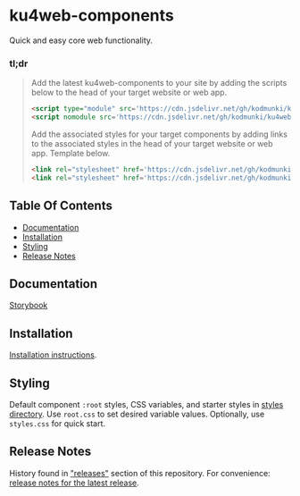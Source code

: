 # ku4web-components
Quick and easy core web functionality.

### tl;dr

> Add the latest ku4web-components to your site by adding the scripts below to the head
> of your target website or web app.
>
> ```html
> <script type="module" src='https://cdn.jsdelivr.net/gh/kodmunki/ku4web-components@latest/dist/ku4web-components.esm.js'></script>
> <script nomodule src='https://cdn.jsdelivr.net/gh/kodmunki/ku4web-components@latest/dist/ku4web-components.js'></script>
>
> ```
> 
> Add the associated styles for your target components by adding links to the associated
> styles in the head of your target website or web app. Template below.
>
> ```html
> <link rel="stylesheet" href='https://cdn.jsdelivr.net/gh/kodmunki/ku4web-components@latest/styles/[COMPONENT]/root.css' />
> <link rel="stylesheet" href='https://cdn.jsdelivr.net/gh/kodmunki/ku4web-components@latest/styles/[COMPONENT]/styles.css' />
>
> ```

## Table Of Contents
* [Documentation](#documentation)
* [Installation](#installation)
* [Styling](#styling)
* [Release Notes](#release-notes)

## Documentation
[Storybook](https://kodmunki.github.io/storybook)

## Installation
[Installation instructions](http://kodmunki.github.io/storybook/index.html?path=/story/overview-about--page#installation).

## Styling
Default component `:root` styles, CSS variables, and starter styles in
[styles directory](./styles). Use `root.css` to set desired variable values.
Optionally, use `styles.css` for quick start.

## Release Notes
History found in ["releases"](https://github.com/kodmunki/ku4web-components/releases) section of this repository.
For convenience: [release notes for the latest release](https://github.com/kodmunki/ku4web-components/releases/latest).
